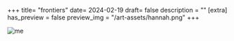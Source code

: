 +++
title= "frontiers"
date= 2024-02-19
draft= false
description = ""
[extra]
has_preview = false
preview_img = "/art-assets/hannah.png"
+++

![me](/art-assets/hannah.png "drawing of me")